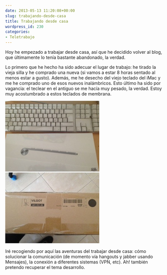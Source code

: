 ```yaml
---
date: 2013-05-13 11:20:08+00:00
slug: trabajando-desde-casa
title: Trabajando desde casa
wordpress_id: 230
categories:
- Teletrabajo
---
```


Hoy he empezado a trabajar desde casa, así que he decidido volver al blog, que últimamente lo tenía bastante abandonado, la verdad.

Lo primero que he hecho ha sido adecuar el lugar de trabajo: he tirado la vieja silla y he comprado una nueva (si vamos a estar 8 horas sentado al menos estar a gusto). Además, me he desecho del viejo teclado del iMac y me he comprado uno de esos nuevos inalámbricos. Esto último ha sido por vagancia: el teclear en el antiguo se me hacía muy pesado, la verdad. Estoy muy acostumbrado a estos teclados de membrana.

[![IMG_1543](/images/2013-05-13-trabajando-desde-casa/IMG_1543-300x225.jpg)](/images/2013-05-13-trabajando-desde-casa/IMG_1543.jpg) [![IMG_1544](/images/2013-05-13-trabajando-desde-casa/IMG_1544-300x225.jpg)](/images/2013-05-13-trabajando-desde-casa/IMG_1544.jpg)

Iré recogiendo por aquí las aventuras del trabajar desde casa: cómo solucionar la comunicación (de momento vía hangouts y jabber usando Mensajes), la conexión a diferentes sistemas (VPN, etc). Ah! también pretendo recuperar el tema desarrollo.

